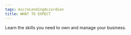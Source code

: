 ```yaml
---
tags: microLendingAccordion
title: WHAT TO EXPECT
---
```

Learn the skills you need to own and manage your business.
